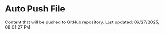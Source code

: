 # Auto Push File

Content that will be pushed to GitHub repository.
Last updated: 06/27/2025, 08:01:27 PM